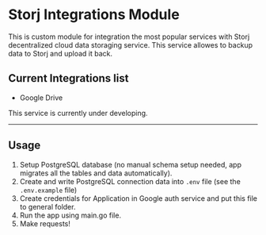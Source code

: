 # Storj Integrations Module

This is custom module for integration the most popular services with Storj decentralized cloud data storaging service. This service allowes to backup data to Storj and upload it back.

## Current Integrations list
- Google Drive


This service is currently under developing.

---

## Usage
1. Setup PostgreSQL database (no manual schema setup needed, app migrates all the tables and data automatically).
2. Create and write PostgreSQL connection data into `.env` file (see the `.env.example` file)
3. Create credentials for Application in Google auth service and put this file to general folder.
4. Run the app using main.go file.
5. Make requests!

